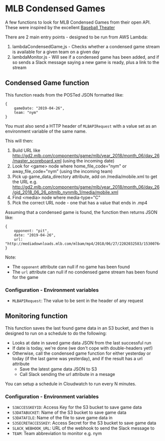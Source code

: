 # MLB Condensed Games

A few functions to look for MLB Condensed Games from their open API. These were inspired by the excellent [Baseball Theater](https://github.com/jakelauer/BaseballTheater)

There are 2 main entry points - designed to be run from AWS Lambda:

1. lambdaCondensedGame,js - Checks whether a condensed game stream is available for a given team on a given day
2. lambdaMonitor.js - Will see if a condensed game has been added, and if so sends a Slack message saying a new game is ready, plus a link to the stream

## Condensed Game function

This function reads from the POSTed JSON formatted like:

```
{
	gameDate: "2019-04-26",
	team: "nym"
}
```

You must also send a HTTP header of ```MLBAPIRequest``` with a value set as an environment variable of the same name.

This will then:

1. Build URL like http://gd2.mlb.com/components/game/mlb/year_2018/month_06/day_26/master_scoreboard.xml (using the incoming date)
2. Look for &lt;game&gt; node where home_file_code="nym" or away_file_code="nym” (using the incoming team)
3. Pick up game_data_directory attribute, add on /media/mobile.xml to get the URL e.g. http://gd2.mlb.com/components/game/mlb/year_2018/month_06/day_26/gid_2018_06_26_pitmlb_nynmlb_1/media/mobile.xml 
4. Find &lt;media&gt; node where media-type="C"
5. Pick the correct URL node - one that has a value that ends in .mp4

Assuming that a condensed game is found, the function then returns JSON like:
```
{
	opponent: "pit",
	date: "2019-04-26",
	url: "http://mediadownloads.mlb.com/mlbam/mp4/2018/06/27/2202032583/1530076464641/asset_1200K.mp4"
}
```

Note:
- The ```opponent``` attribute can null if no game has been found
- The ```url``` attribute can null if no condensed game stream has been found for the game


### Configuration - Environment variables
- ```MLBAPIRequest```: The value to be sent in the header of any request


## Monitoring function

This function saves the last found game data in an S3 bucket, and then is designed to run on a schedule to do the following:

- Looks at date in saved game data JSON from the last successful run
- If date is today, we're done (we don't cope with double-headers yet!)
- Otherwise, call the condensed game function for either yesterday or today (if the last game was yesterday), and if the result has a url attribute
    - Save the latest game data JSON to S3
    - Call Slack sending the url attribute in a mesage


You can setup a schedule in Cloudwatch to run every N minutes.

### Configuration - Environment variables
- ```S3ACCESSKEYID```: Access Key for the S3 bucket to save game data
- ```S3DATABUCKET```: Name of the S3 bucket to save game data
- ```S3DATAFILE```: Name of the file to save game data in
- ```S3SECRETACCESSKEY```: Access Secret for the S3 bucket to save game data
- ```SLACK_WEBHOOK_URL```: URL of the webhook to send the Slack message to
- ```TEAM```: Team abbreviation to monitor e.g. nym

